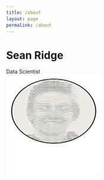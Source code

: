 ```yaml
---
title: /about
layout: page
permalink: /about
---
```




# Sean Ridge
Data Scientist
</br>
<img src="/assets/avatar.svg" alt="image" width="250" height="270" />
